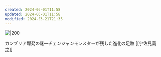 ```yaml
---
created: 2024-03-01T11:58
updated: 2024-03-01T11:58
modified: 2024-03-21T21:35
---
```

![|200](https://www.hanmoto.com/bd/img/9784774134178_600.jpg?2018-05-23T15%3A10%3A41%2B09%3A00)

カンブリア爆発の謎—チェンジャンモンスターが残した進化の足跡
[[宇佐見義之]]